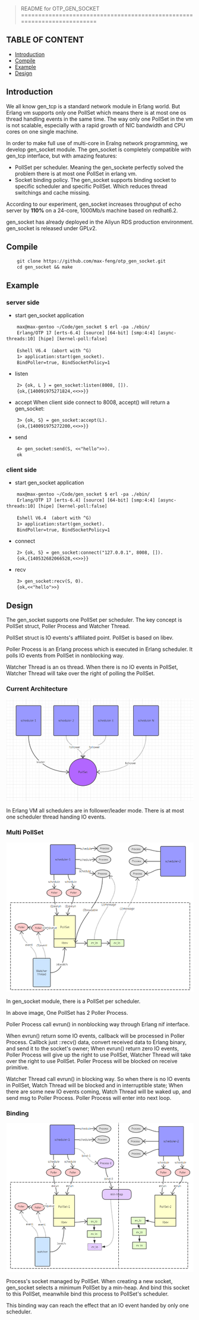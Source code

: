 > README for OTP_GEN_SOCKET
 ========================================================================

## TABLE OF CONTENT ##

* [Introduction](#introduction)
* [Compile](#compile)
* [Example](#example)
* [Design](#Design)

## Introduction ##

We all know gen_tcp is a standard network module in Erlang world.
But Erlang vm supports only one PollSet which means there is at most one
os thread handling events in the same time.
The way only one PollSet in the vm is not scalable, especially with a rapid growth of NIC bandwidth and CPU cores on one single machine.

In order to make full use of multi-core in Eralng network programming, we develop gen_socket module.
The gen_socket is completely compatible with gen_tcp interface, but with amazing features:
- PollSet per scheduler. Meaning the gen_sockete perfectly solved the problem there is at most one PollSet in erlang vm.
- Socket binding policy. The gen_socket supports binding socket to specific scheduler and specific PollSet. Which reduces thread switchings and cache missing.

According to our experiment, gen_socket increases throughput of echo server by **110%** on a 24-core, 1000Mb/s machine based on redhat6.2.

gen_socket has already deployed in the Aliyun RDS production environment.
gen_socket is released under GPLv2.

## Compile ##
```
	git clone https://github.com/max-feng/otp_gen_socket.git
	cd gen_socket && make
```
## Example ##
### server side ###
* start gen_socket application
```
	max@max-gentoo ~/Code/gen_socket $ erl -pa ./ebin/
	Erlang/OTP 17 [erts-6.4] [source] [64-bit] [smp:4:4] [async-threads:10] [hipe] [kernel-poll:false]
	
	Eshell V6.4  (abort with ^G)
	1> application:start(gen_socket).
	BindPoller=true, BindSocketPolicy=1
```
* listen
```
	2> {ok, L } = gen_socket:listen(8008, []).
	{ok,{140091975271824,<<>>}}
```
* accept
   When client side connect to 8008, accept() will return a gen_socket:
```
	3> {ok, S} = gen_socket:accept(L).
	{ok,{140091975272200,<<>>}}
```
* send
```
	4> gen_socket:send(S, <<"hello">>).
	ok
```
### client side ###
* start gen_socket application
```
	max@max-gentoo ~/Code/gen_socket $ erl -pa ./ebin/
	Erlang/OTP 17 [erts-6.4] [source] [64-bit] [smp:4:4] [async-threads:10] [hipe] [kernel-poll:false]
	
	Eshell V6.4  (abort with ^G)
	1> application:start(gen_socket).
	BindPoller=true, BindSocketPolicy=1
```
* connect
```
	2> {ok, S} = gen_socket:connect("127.0.0.1", 8008, []).
	{ok,{140532682066528,<<>>}}
```
* recv
```
	3> gen_socket:recv(S, 0).
	{ok,<<"hello">>}
```
## Design ##

The gen_socket supports one PollSet per scheduler. The key concept is PollSet struct, Poller Process and Watcher Thread.

PollSet struct is IO events's affiliated point. PollSet is based on libev.

Poller Process is an Erlang process which is executed in Erlang scheduler. It polls IO events from PollSet in nonblocking way.

Watcher Thread is an os thread. When there is no IO events in PollSet, Watcher Thread will take over the right of polling the PollSet.

### Current Architecture ###
![enter description here][1]

In Erlang VM all schedulers are in follower/leader mode. There is at most one scheduler thread handing IO events.

### Multi PollSet ###
![enter description here][2]

In gen_socket module, there is a PollSet per scheduler.

In above image, One PollSet has 2 Poller Process.

Poller Process call evrun() in nonblocking way through Erlang nif interface.

When evrun() return some IO events, callback will be processed in Poller Process. Callbck just ::recv() data, convert received data to Erlang binary, and send it to the socket's owner;
When evrun() return zero IO events, Poller Process will give up the right to use PollSet, Watcher Thread will take over the right to use PollSet. Poller Process will be blocked on receive primitive.

Watcher Thread call evrun() in blocking way. So when there is no IO events in PollSet, Watch Thread will be blocked and in interruptible state; When  there are some new IO events coming, Watch Thread will be waked up, and send msg to Poller Process. Poller Process will enter into next loop.

### Binding ###
![enter description here][3]

Process's socket managed by PollSet. 
When creating a new socket, gen_socket selects a minimum PollSet by a min-heap. And bind this socket to this PollSet, meanwhile bind this process to PollSet's scheduler.

This binding way can reach the effect that an IO event handed by only one scheduler.


  [1]: ./images/gen_tcp_pollset.PNG "gen_tcp_pollset.PNG"
  [2]: ./images/gen_socket_pollset.PNG "gen_socket_pollset.PNG"
  [3]: ./images/gen_socket_pollet_binding.PNG "gen_socket_pollet_binding.PNG"
